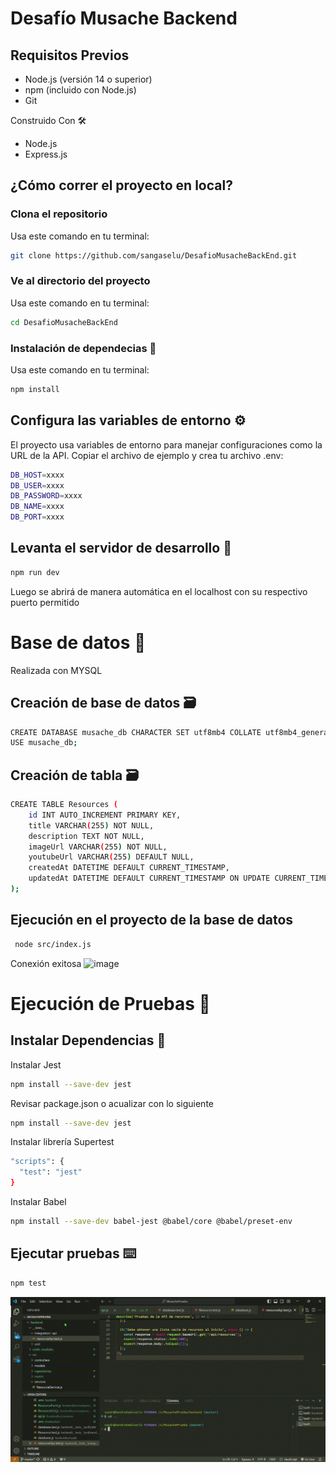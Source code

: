 # Desafío Musache Backend

## Requisitos Previos
- Node.js (versión 14 o superior)
- npm (incluido con Node.js)
- Git

Construido Con 🛠️
- Node.js
- Express.js
## ¿Cómo correr el proyecto en local?

### Clona el repositorio
Usa este comando en tu terminal:
```bash
git clone https://github.com/sangaselu/DesafioMusacheBackEnd.git
```
### Ve al directorio del proyecto
Usa este comando en tu terminal:
```bash
cd DesafioMusacheBackEnd
```
### Instalación de dependecias 🔧
Usa este comando en tu terminal:
```bash
npm install
```
## Configura las variables de entorno ⚙️
El proyecto usa variables de entorno para manejar configuraciones como la URL de la API. Copiar el archivo de ejemplo y crea tu archivo .env:
```bash
DB_HOST=xxxx
DB_USER=xxxx
DB_PASSWORD=xxxx
DB_NAME=xxxx
DB_PORT=xxxx
```
## Levanta el servidor de desarrollo 🚀
```bash
npm run dev
```
Luego se abrirá de manera automática en el localhost con su respectivo puerto permitido

# Base de datos 🔩
Realizada con MYSQL
## Creación de base de datos 🗃️

```bash
CREATE DATABASE musache_db CHARACTER SET utf8mb4 COLLATE utf8mb4_general_ci;
USE musache_db;
```
## Creación de tabla 🗃️
```bash
CREATE TABLE Resources (
    id INT AUTO_INCREMENT PRIMARY KEY,         
    title VARCHAR(255) NOT NULL,              
    description TEXT NOT NULL,                 
    imageUrl VARCHAR(255) NOT NULL,            
    youtubeUrl VARCHAR(255) DEFAULT NULL,     
    createdAt DATETIME DEFAULT CURRENT_TIMESTAMP, 
    updatedAt DATETIME DEFAULT CURRENT_TIMESTAMP ON UPDATE CURRENT_TIMESTAMP 
);
```
## Ejecución en el proyecto de la base de datos
```bash
 node src/index.js
```
Conexión exitosa 
![image](https://github.com/user-attachments/assets/0f6cb117-7b3e-4168-b26a-c157e682cc01)

# Ejecución de Pruebas 🔩

## Instalar Dependencias 🔧
Instalar Jest
```bash
npm install --save-dev jest
```
Revisar package.json o acualizar con lo siguiente
```bash
npm install --save-dev jest
```
Instalar librería Supertest 
```bash
"scripts": {
  "test": "jest"
}
```
Instalar Babel
```bash
npm install --save-dev babel-jest @babel/core @babel/preset-env
```
## Ejecutar pruebas ⌨️
```bash
npm test
```
![me](resourceApi.test.js-MusachePrueba-Visual-Studio-Code-2024-11-19-14-51-55.gif)
